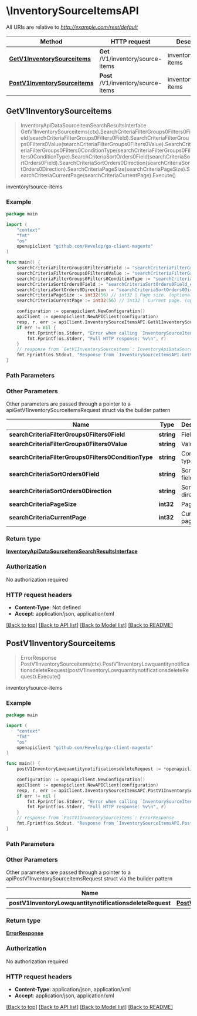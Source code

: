 # \InventorySourceItemsAPI

All URIs are relative to *http://example.com/rest/default*

Method | HTTP request | Description
------------- | ------------- | -------------
[**GetV1InventorySourceitems**](InventorySourceItemsAPI.md#GetV1InventorySourceitems) | **Get** /V1/inventory/source-items | inventory/source-items
[**PostV1InventorySourceitems**](InventorySourceItemsAPI.md#PostV1InventorySourceitems) | **Post** /V1/inventory/source-items | inventory/source-items



## GetV1InventorySourceitems

> InventoryApiDataSourceItemSearchResultsInterface GetV1InventorySourceitems(ctx).SearchCriteriaFilterGroups0Filters0Field(searchCriteriaFilterGroups0Filters0Field).SearchCriteriaFilterGroups0Filters0Value(searchCriteriaFilterGroups0Filters0Value).SearchCriteriaFilterGroups0Filters0ConditionType(searchCriteriaFilterGroups0Filters0ConditionType).SearchCriteriaSortOrders0Field(searchCriteriaSortOrders0Field).SearchCriteriaSortOrders0Direction(searchCriteriaSortOrders0Direction).SearchCriteriaPageSize(searchCriteriaPageSize).SearchCriteriaCurrentPage(searchCriteriaCurrentPage).Execute()

inventory/source-items



### Example

```go
package main

import (
	"context"
	"fmt"
	"os"
	openapiclient "github.com/Hevelop/go-client-magento"
)

func main() {
	searchCriteriaFilterGroups0Filters0Field := "searchCriteriaFilterGroups0Filters0Field_example" // string | Field (optional)
	searchCriteriaFilterGroups0Filters0Value := "searchCriteriaFilterGroups0Filters0Value_example" // string | Value (optional)
	searchCriteriaFilterGroups0Filters0ConditionType := "searchCriteriaFilterGroups0Filters0ConditionType_example" // string | Condition type (optional)
	searchCriteriaSortOrders0Field := "searchCriteriaSortOrders0Field_example" // string | Sorting field. (optional)
	searchCriteriaSortOrders0Direction := "searchCriteriaSortOrders0Direction_example" // string | Sorting direction. (optional)
	searchCriteriaPageSize := int32(56) // int32 | Page size. (optional)
	searchCriteriaCurrentPage := int32(56) // int32 | Current page. (optional)

	configuration := openapiclient.NewConfiguration()
	apiClient := openapiclient.NewAPIClient(configuration)
	resp, r, err := apiClient.InventorySourceItemsAPI.GetV1InventorySourceitems(context.Background()).SearchCriteriaFilterGroups0Filters0Field(searchCriteriaFilterGroups0Filters0Field).SearchCriteriaFilterGroups0Filters0Value(searchCriteriaFilterGroups0Filters0Value).SearchCriteriaFilterGroups0Filters0ConditionType(searchCriteriaFilterGroups0Filters0ConditionType).SearchCriteriaSortOrders0Field(searchCriteriaSortOrders0Field).SearchCriteriaSortOrders0Direction(searchCriteriaSortOrders0Direction).SearchCriteriaPageSize(searchCriteriaPageSize).SearchCriteriaCurrentPage(searchCriteriaCurrentPage).Execute()
	if err != nil {
		fmt.Fprintf(os.Stderr, "Error when calling `InventorySourceItemsAPI.GetV1InventorySourceitems``: %v\n", err)
		fmt.Fprintf(os.Stderr, "Full HTTP response: %v\n", r)
	}
	// response from `GetV1InventorySourceitems`: InventoryApiDataSourceItemSearchResultsInterface
	fmt.Fprintf(os.Stdout, "Response from `InventorySourceItemsAPI.GetV1InventorySourceitems`: %v\n", resp)
}
```

### Path Parameters



### Other Parameters

Other parameters are passed through a pointer to a apiGetV1InventorySourceitemsRequest struct via the builder pattern


Name | Type | Description  | Notes
------------- | ------------- | ------------- | -------------
 **searchCriteriaFilterGroups0Filters0Field** | **string** | Field | 
 **searchCriteriaFilterGroups0Filters0Value** | **string** | Value | 
 **searchCriteriaFilterGroups0Filters0ConditionType** | **string** | Condition type | 
 **searchCriteriaSortOrders0Field** | **string** | Sorting field. | 
 **searchCriteriaSortOrders0Direction** | **string** | Sorting direction. | 
 **searchCriteriaPageSize** | **int32** | Page size. | 
 **searchCriteriaCurrentPage** | **int32** | Current page. | 

### Return type

[**InventoryApiDataSourceItemSearchResultsInterface**](InventoryApiDataSourceItemSearchResultsInterface.md)

### Authorization

No authorization required

### HTTP request headers

- **Content-Type**: Not defined
- **Accept**: application/json, application/xml

[[Back to top]](#) [[Back to API list]](../README.md#documentation-for-api-endpoints)
[[Back to Model list]](../README.md#documentation-for-models)
[[Back to README]](../README.md)


## PostV1InventorySourceitems

> ErrorResponse PostV1InventorySourceitems(ctx).PostV1InventoryLowquantitynotificationsdeleteRequest(postV1InventoryLowquantitynotificationsdeleteRequest).Execute()

inventory/source-items



### Example

```go
package main

import (
	"context"
	"fmt"
	"os"
	openapiclient "github.com/Hevelop/go-client-magento"
)

func main() {
	postV1InventoryLowquantitynotificationsdeleteRequest := *openapiclient.NewPostV1InventoryLowquantitynotificationsdeleteRequest([]openapiclient.InventoryApiDataSourceItemInterface{*openapiclient.NewInventoryApiDataSourceItemInterface()}) // PostV1InventoryLowquantitynotificationsdeleteRequest |  (optional)

	configuration := openapiclient.NewConfiguration()
	apiClient := openapiclient.NewAPIClient(configuration)
	resp, r, err := apiClient.InventorySourceItemsAPI.PostV1InventorySourceitems(context.Background()).PostV1InventoryLowquantitynotificationsdeleteRequest(postV1InventoryLowquantitynotificationsdeleteRequest).Execute()
	if err != nil {
		fmt.Fprintf(os.Stderr, "Error when calling `InventorySourceItemsAPI.PostV1InventorySourceitems``: %v\n", err)
		fmt.Fprintf(os.Stderr, "Full HTTP response: %v\n", r)
	}
	// response from `PostV1InventorySourceitems`: ErrorResponse
	fmt.Fprintf(os.Stdout, "Response from `InventorySourceItemsAPI.PostV1InventorySourceitems`: %v\n", resp)
}
```

### Path Parameters



### Other Parameters

Other parameters are passed through a pointer to a apiPostV1InventorySourceitemsRequest struct via the builder pattern


Name | Type | Description  | Notes
------------- | ------------- | ------------- | -------------
 **postV1InventoryLowquantitynotificationsdeleteRequest** | [**PostV1InventoryLowquantitynotificationsdeleteRequest**](PostV1InventoryLowquantitynotificationsdeleteRequest.md) |  | 

### Return type

[**ErrorResponse**](ErrorResponse.md)

### Authorization

No authorization required

### HTTP request headers

- **Content-Type**: application/json, application/xml
- **Accept**: application/json, application/xml

[[Back to top]](#) [[Back to API list]](../README.md#documentation-for-api-endpoints)
[[Back to Model list]](../README.md#documentation-for-models)
[[Back to README]](../README.md)

